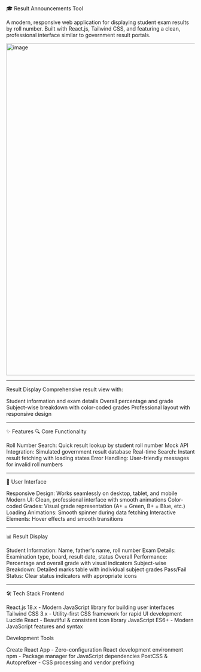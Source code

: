 🎓 Result Announcements Tool

A modern, responsive web application for displaying student exam results by roll number. Built with React.js, Tailwind CSS, and featuring a clean, professional interface similar to government result portals.

<img width="1893" height="885" alt="image" src="https://github.com/user-attachments/assets/a8bdd1ff-623b-46f0-839e-866eaaded1b2" />


---

Result Display
Comprehensive result view with:

Student information and exam details
Overall percentage and grade
Subject-wise breakdown with color-coded grades
Professional layout with responsive design

---

✨ Features
🔍 Core Functionality

Roll Number Search: Quick result lookup by student roll number
Mock API Integration: Simulated government result database
Real-time Search: Instant result fetching with loading states
Error Handling: User-friendly messages for invalid roll numbers

---

🎨 User Interface

Responsive Design: Works seamlessly on desktop, tablet, and mobile
Modern UI: Clean, professional interface with smooth animations
Color-coded Grades: Visual grade representation (A+ = Green, B+ = Blue, etc.)
Loading Animations: Smooth spinner during data fetching
Interactive Elements: Hover effects and smooth transitions

---

📊 Result Display

Student Information: Name, father's name, roll number
Exam Details: Examination type, board, result date, status
Overall Performance: Percentage and overall grade with visual indicators
Subject-wise Breakdown: Detailed marks table with individual subject grades
Pass/Fail Status: Clear status indicators with appropriate icons

---

🛠 Tech Stack
Frontend

React.js 18.x - Modern JavaScript library for building user interfaces
Tailwind CSS 3.x - Utility-first CSS framework for rapid UI development
Lucide React - Beautiful & consistent icon library
JavaScript ES6+ - Modern JavaScript features and syntax

Development Tools

Create React App - Zero-configuration React development environment
npm - Package manager for JavaScript dependencies
PostCSS & Autoprefixer - CSS processing and vendor prefixing
